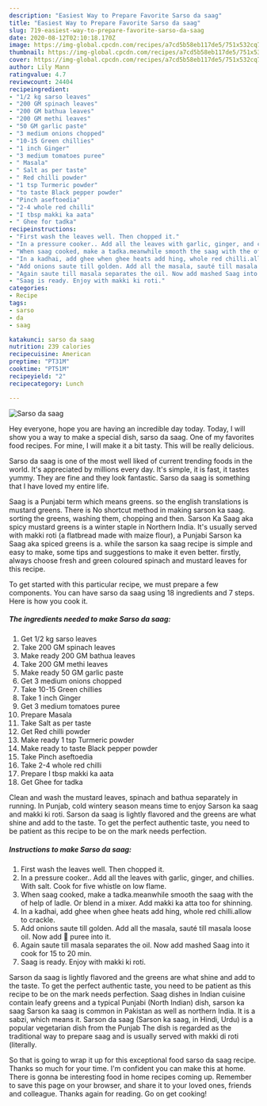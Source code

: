 ```yaml
---
description: "Easiest Way to Prepare Favorite Sarso da saag"
title: "Easiest Way to Prepare Favorite Sarso da saag"
slug: 719-easiest-way-to-prepare-favorite-sarso-da-saag
date: 2020-08-12T02:10:18.170Z
image: https://img-global.cpcdn.com/recipes/a7cd5b58eb117de5/751x532cq70/sarso-da-saag-recipe-main-photo.jpg
thumbnail: https://img-global.cpcdn.com/recipes/a7cd5b58eb117de5/751x532cq70/sarso-da-saag-recipe-main-photo.jpg
cover: https://img-global.cpcdn.com/recipes/a7cd5b58eb117de5/751x532cq70/sarso-da-saag-recipe-main-photo.jpg
author: Lily Mann
ratingvalue: 4.7
reviewcount: 24404
recipeingredient:
- "1/2 kg sarso leaves"
- "200 GM spinach leaves"
- "200 GM bathua leaves"
- "200 GM methi leaves"
- "50 GM garlic paste"
- "3 medium onions chopped"
- "10-15 Green chillies"
- "1 inch Ginger"
- "3 medium tomatoes puree"
- " Masala"
- " Salt as per taste"
- " Red chilli powder"
- "1 tsp Turmeric powder"
- "to taste Black pepper powder"
- "Pinch aseftoedia"
- "2-4 whole red chilli"
- "I tbsp makki ka aata"
- " Ghee for tadka"
recipeinstructions:
- "First wash the leaves well. Then chopped it."
- "In a pressure cooker.. Add all the leaves with garlic, ginger, and chillies. With salt. Cook for five whistle on low flame."
- "When saag cooked, make a tadka.meanwhile smooth the saag with the of help of ladle. Or blend in a mixer. Add makki ka atta too for shinning."
- "In a kadhai, add ghee when ghee heats add hing, whole red chilli.allow to crackle."
- "Add onions saute till golden. Add all the masala, sauté till masala loose oil. Now add 🍅 puree into it."
- "Again saute till masala separates the oil. Now add mashed Saag into it cook for 15 to 20 min."
- "Saag is ready. Enjoy with makki ki roti."
categories:
- Recipe
tags:
- sarso
- da
- saag

katakunci: sarso da saag 
nutrition: 239 calories
recipecuisine: American
preptime: "PT31M"
cooktime: "PT51M"
recipeyield: "2"
recipecategory: Lunch

---
```



![Sarso da saag](https://img-global.cpcdn.com/recipes/a7cd5b58eb117de5/751x532cq70/sarso-da-saag-recipe-main-photo.jpg)

Hey everyone, hope you are having an incredible day today. Today, I will show you a way to make a special dish, sarso da saag. One of my favorites food recipes. For mine, I will make it a bit tasty. This will be really delicious.

Sarso da saag is one of the most well liked of current trending foods in the world. It's appreciated by millions every day. It's simple, it is fast, it tastes yummy. They are fine and they look fantastic. Sarso da saag is something that I have loved my entire life.

Saag is a Punjabi term which means greens. so the english translations is mustard greens. There is No shortcut method in making sarson ka saag. sorting the greens, washing them, chopping and then. Sarson Ka Saag aka spicy mustard greens is a winter staple in Northern India. It&#39;s usually served with makki roti (a flatbread made with maize flour), a Punjabi Sarson ka Saag aka spiced greens is a. while the sarson ka saag recipe is simple and easy to make, some tips and suggestions to make it even better. firstly, always choose fresh and green coloured spinach and mustard leaves for this recipe.


To get started with this particular recipe, we must prepare a few components. You can have sarso da saag using 18 ingredients and 7 steps. Here is how you cook it.

<!--inarticleads1-->

##### The ingredients needed to make Sarso da saag:

1. Get 1/2 kg sarso leaves
1. Take 200 GM spinach leaves
1. Make ready 200 GM bathua leaves
1. Take 200 GM methi leaves
1. Make ready 50 GM garlic paste
1. Get 3 medium onions chopped
1. Take 10-15 Green chillies
1. Take 1 inch Ginger
1. Get 3 medium tomatoes puree
1. Prepare  Masala
1. Take  Salt as per taste
1. Get  Red chilli powder
1. Make ready 1 tsp Turmeric powder
1. Make ready to taste Black pepper powder
1. Take Pinch aseftoedia
1. Take 2-4 whole red chilli
1. Prepare I tbsp makki ka aata
1. Get  Ghee for tadka


Clean and wash the mustard leaves, spinach and bathua separately in running. In Punjab, cold wintery season means time to enjoy Sarson ka saag and makki ki roti. Sarson da saag is lightly flavored and the greens are what shine and add to the taste. To get the perfect authentic taste, you need to be patient as this recipe to be on the mark needs perfection. 

<!--inarticleads2-->

##### Instructions to make Sarso da saag:

1. First wash the leaves well. Then chopped it.
1. In a pressure cooker.. Add all the leaves with garlic, ginger, and chillies. With salt. Cook for five whistle on low flame.
1. When saag cooked, make a tadka.meanwhile smooth the saag with the of help of ladle. Or blend in a mixer. Add makki ka atta too for shinning.
1. In a kadhai, add ghee when ghee heats add hing, whole red chilli.allow to crackle.
1. Add onions saute till golden. Add all the masala, sauté till masala loose oil. Now add 🍅 puree into it.
1. Again saute till masala separates the oil. Now add mashed Saag into it cook for 15 to 20 min.
1. Saag is ready. Enjoy with makki ki roti.


Sarson da saag is lightly flavored and the greens are what shine and add to the taste. To get the perfect authentic taste, you need to be patient as this recipe to be on the mark needs perfection. Saag dishes in Indian cuisine contain leafy greens and a typical Punjabi (North Indian) dish, sarson ka saag Sarson ka saag is common in Pakistan as well as northern India. It is a sabzi, which means it. Sarson da saag (Sarson ka saag, in Hindi, Urdu) is a popular vegetarian dish from the Punjab The dish is regarded as the traditional way to prepare saag and is usually served with makki di roti (literally. 

So that is going to wrap it up for this exceptional food sarso da saag recipe. Thanks so much for your time. I'm confident you can make this at home. There is gonna be interesting food in home recipes coming up. Remember to save this page on your browser, and share it to your loved ones, friends and colleague. Thanks again for reading. Go on get cooking!
